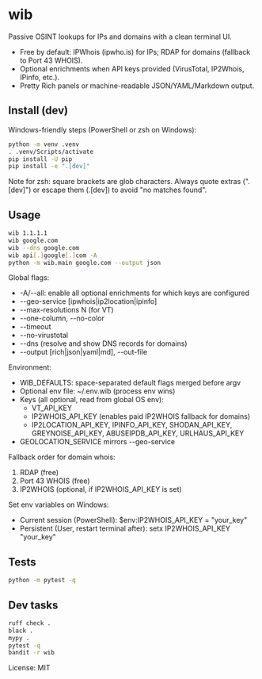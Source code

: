 # wib

Passive OSINT lookups for IPs and domains with a clean terminal UI.

- Free by default: IPWhois (ipwho.is) for IPs; RDAP for domains (fallback to Port 43 WHOIS).
- Optional enrichments when API keys provided (VirusTotal, IP2Whois, IPinfo, etc.).
- Pretty Rich panels or machine-readable JSON/YAML/Markdown output.

## Install (dev)

Windows-friendly steps (PowerShell or zsh on Windows):

```sh
python -m venv .venv
. .venv/Scripts/activate
pip install -U pip
pip install -e ".[dev]"
```

Note for zsh: square brackets are glob characters. Always quote extras (".[dev]") or escape them (\.\[dev\]) to avoid "no matches found".

## Usage

```sh
wib 1.1.1.1
wib google.com
wib --dns google.com
wib api[.]google[.]com -A
python -m wib.main google.com --output json
```

Global flags:

- -A/--all: enable all optional enrichments for which keys are configured
- --geo-service [ipwhois|ip2location|ipinfo]
- --max-resolutions N (for VT)
- --one-column, --no-color
- --timeout <seconds>
- --no-virustotal
- --dns (resolve and show DNS records for domains)
- --output [rich|json|yaml|md], --out-file <path>

Environment:

- WIB_DEFAULTS: space-separated default flags merged before argv
- Optional env file: ~/.env.wib (process env wins)
- Keys (all optional, read from global OS env):
  - VT_API_KEY
  - IP2WHOIS_API_KEY (enables paid IP2WHOIS fallback for domains)
  - IP2LOCATION_API_KEY, IPINFO_API_KEY, SHODAN_API_KEY, GREYNOISE_API_KEY, ABUSEIPDB_API_KEY, URLHAUS_API_KEY
- GEOLOCATION_SERVICE mirrors --geo-service

Fallback order for domain whois:

1. RDAP (free)
2. Port 43 WHOIS (free)
3. IP2WHOIS (optional, if IP2WHOIS_API_KEY is set)

Set env variables on Windows:

- Current session (PowerShell):
  $env:IP2WHOIS_API_KEY = "your_key"
- Persistent (User, restart terminal after):
  setx IP2WHOIS_API_KEY "your_key"

## Tests

```sh
python -m pytest -q
```

## Dev tasks

```sh
ruff check .
black .
mypy .
pytest -q
bandit -r wib
```

License: MIT
